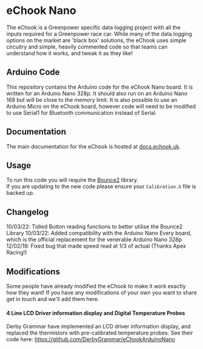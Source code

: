 # eChook Nano
The eChook is a Greenpower specific data logging project with all the inputs required for a Greenpower race car. While many of the data logging options on the market are 'black box' solutions, the eChook uses simple circuitry and simple, heavily commented code so that teams can understand how it works, and tweak it as they like!
## Arduino Code
This repository contains the Arduino code for the eChook Nano board. It is written for an Arduino Nano 328p. It should also run on an Arduino Nano 168 but will be close to the memory limit.
It is also possible to use an Arduino Micro on the eChook board, however code will need to be modified to use Serial1 for Bluetooth communication instead of Serial.
## Documentation
The main documentation for the eChook is hosted at [docs.echook.uk](https://docs.echook.uk). 
## Usage
To run this code you will require the [Bounce2](https://github.com/thomasfredericks/Bounce2) library.  
If you are updating to the new code please ensure your `Calibration.h` file is backed up.

## Changelog

10/03/22: Tidied Button reading functions to better utilise the Bounce2 Library
10/03/22: Added compatibility with the Arduino Nano Every board, which is the official replacement for the venerable Arduino Nano 328p
12/02/19: Fixed bug that made speed read at 1/3 of actual (Thanks Apex Racing!)

## Modifications
Some people have already modified the eChook to make it work exactly how they want! If you have any modifications of your own you want to share get in touch and we'll add them here.

#### 4 Line LCD Driver information display and Digital Temperature Probes
Derby Grammar have implemented an LCD driver information display, and replaced the thermistors with pre-calibrated temperature probes.
See their code here: https://github.com/DerbyGrammar/eChookArduinoNano
